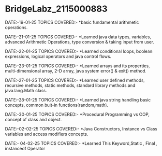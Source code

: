 # BridgeLabz_2115000883

DATE:-19-01-25 TOPICS COVERED:- *basic fundamental arithmetic operations.

DATE:-21-01-25 TOPICS COVERED:- *Learned java data types, variables, advanced Arithmetic Operations, type conversion & taking input from user.

DATE:-22-01-25 TOPICS COVERED:- *Learned conditional loops, boolean expressions, logical operators and java control flows.

DATE:-23-01-25 TOPICS COVERED:- *Learned arrays and its properties, multi-dimensional array, 2-D array, java system error() & exit() method.

DATE:-27-01-25 TOPICS COVERED:- *Learned user defined methods, recursive methods, static methods, standard library methods and java.lang.Math class.

DATE:-28-01-25 TOPICS COVERED:- *Learned java string handling basic concepts, common buit-in functions(random,math).

DATE:-30-01-25 TOPICS COVERED:- *Procedural Programming vs OOP, concept of class and object.

DATE:-02-02-25 TOPICS COVERED:- *Java Constructors, Instance vs Class variables and access modifiers concepts.

DATE:- 04-02-25 TOPICS COVERED:- *Learned This Keyword,Static , Final , instanceof Operator
